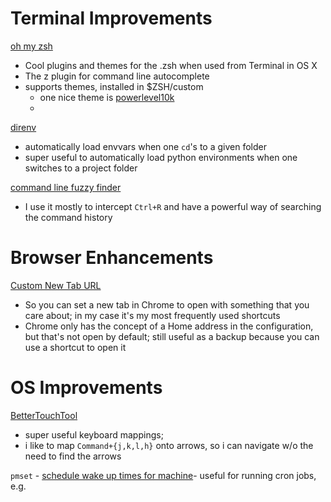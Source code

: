 
# Terminal Improvements

[oh my zsh](https://ohmyz.sh/)
- Cool plugins and themes for the .zsh when used from Terminal in OS X
- The z plugin for command line autocomplete
- supports themes, installed in $ZSH/custom
	- one nice theme is [powerlevel10k](https://github.com/romkatv/powerlevel10k)
	- 

[direnv](https://direnv.net/)
- automatically load envvars when one `cd`'s to a given folder
- super useful to automatically load python environments when one switches to a project folder

[command line fuzzy finder](https://github.com/junegunn/fzf)
- I use it mostly to intercept `Ctrl+R` and have a powerful way of searching the command history





# Browser Enhancements

[Custom New Tab URL](https://chromewebstore.google.com/detail/custom-new-tab-url/mmjbdbjnoablegbkcklggeknkfcjkjia)
- So you can set a new tab in Chrome to open with something that you care about; in my case it's my most frequently used shortcuts
- Chrome only has the concept of a Home address in the configuration, but that's not open by default; still useful as a backup because you can use a shortcut to open it


# OS Improvements
[BetterTouchTool](https://folivora.ai/) 
- super useful keyboard mappings;
- i like to map `Command+{j,k,l,h}` onto arrows, so i can navigate w/o the need to find the arrows

`pmset` - [schedule wake up times for machine](https://www.howtoisolve.com/how-to-schedule-mac-turn-on-off-and-sleep-wake/#Schedule-Wake-Timel)- useful for running cron jobs, e.g. 



